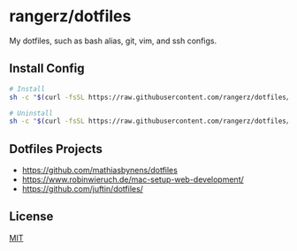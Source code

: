 # rangerz/dotfiles

My dotfiles, such as bash alias, git, vim, and ssh configs.

## Install Config

```bash
# Install
sh -c "$(curl -fsSL https://raw.githubusercontent.com/rangerz/dotfiles/main/install.sh)"

# Uninstall
sh -c "$(curl -fsSL https://raw.githubusercontent.com/rangerz/dotfiles/main/uninstall.sh)"
```

## Dotfiles Projects

- <https://github.com/mathiasbynens/dotfiles>
- <https://www.robinwieruch.de/mac-setup-web-development/>
- <https://github.com/juftin/dotfiles/>

## License

[MIT](https://opensource.org/licenses/MIT)
